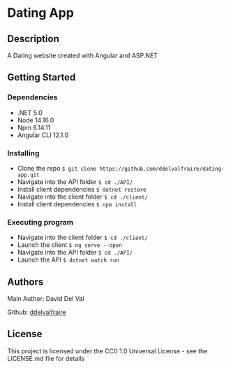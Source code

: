 # Dating App

## Description

A Dating website created with Angular and ASP.NET

## Getting Started

### Dependencies

* .NET 5.0
* Node 14.16.0
* Npm 6.14.11
* Angular CLI 12.1.0

### Installing


* Clone the repo ```$ git clone https://github.com/ddelvalfraire/dating-app.git```
* Navigate into the API folder ```$ cd ./API/  ```
* Install client dependencies ```$ dotnet restore ```
* Navigate into the client folder ```$ cd ./client/ ```
* Install client dependencies ```$ npm install ```

### Executing program

* Navigate into the client folder ```$ cd ./client/```
* Launch the client ```$ ng serve --open```
* Navigate into the API folder ```$ cd ./API/```
* Launch the API ```$ dotnet watch run```

## Authors

Main Author: David Del Val

Github: [ddelvalfraire](https://github.com/ddelvalfraire)

## License

This project is licensed under the CC0 1.0 Universal License - see the LICENSE.md file for details
